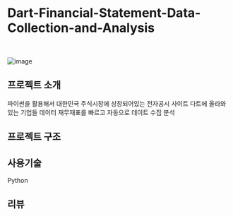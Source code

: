 # Dart-Financial-Statement-Data-Collection-and-Analysis

<br/>

![image](https://user-images.githubusercontent.com/57824945/135450250-95a74ec9-e814-4632-803c-54fb3b449632.png)

## 프로젝트 소개

파이썬을 활용해서 대한민국 주식시장에 상장되어있는 전자공시 사이트 다트에 올라와있는 기업들 데이터 재무재표를 빠르고 자동으로 데이트 수집 분석

## 프로젝트 구조


## 사용기술

Python


## 리뷰
